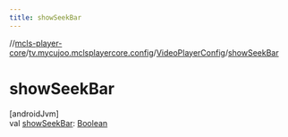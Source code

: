 ```yaml
---
title: showSeekBar
---
```

//[mcls-player-core](../../../index.html)/[tv.mycujoo.mclsplayercore.config](../index.html)/[VideoPlayerConfig](index.html)/[showSeekBar](show-seek-bar.html)



# showSeekBar



[androidJvm]\
val [showSeekBar](show-seek-bar.html): [Boolean](https://kotlinlang.org/api/latest/jvm/stdlib/kotlin/-boolean/index.html)




